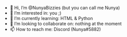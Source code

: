 - 👋 Hi, I’m @NunyaBizzies (but you can call me Nunya)
- 👀 I’m interested in: you ;)
- 🌱 I’m currently learning: HTML & Python
- 💞️ I’m looking to collaborate on: nothing at the moment
- 📫 How to reach me: Discord (Nunya#5882)

<!---
NunyaBizzies/NunyaBizzies is a ✨ special ✨ repository because its `README.md` (this file) appears on your GitHub profile.
You can click the Preview link to take a look at your changes.
--->
